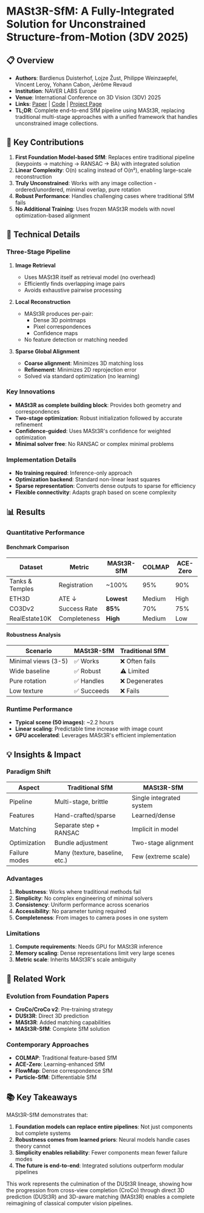 # MASt3R-SfM: A Fully-Integrated Solution for Unconstrained Structure-from-Motion (3DV 2025)

## 📋 Overview
- **Authors**: Bardienus Duisterhof, Lojze Žust, Philippe Weinzaepfel, Vincent Leroy, Yohann Cabon, Jérôme Revaud
- **Institution**: NAVER LABS Europe
- **Venue**: International Conference on 3D Vision (3DV) 2025
- **Links**: [Paper](https://arxiv.org/abs/2409.19152) | [Code](https://github.com/naver/mast3r) | [Project Page](https://dust3r.europe.naverlabs.com/)
- **TL;DR**: Complete end-to-end SfM pipeline using MASt3R, replacing traditional multi-stage approaches with a unified framework that handles unconstrained image collections.

## 🎯 Key Contributions

1. **First Foundation Model-based SfM**: Replaces entire traditional pipeline (keypoints → matching → RANSAC → BA) with integrated solution
2. **Linear Complexity**: O(n) scaling instead of O(n²), enabling large-scale reconstruction
3. **Truly Unconstrained**: Works with any image collection - ordered/unordered, minimal overlap, pure rotation
4. **Robust Performance**: Handles challenging cases where traditional SfM fails
5. **No Additional Training**: Uses frozen MASt3R models with novel optimization-based alignment

## 🔧 Technical Details

### Three-Stage Pipeline
1. **Image Retrieval**
   - Uses MASt3R itself as retrieval model (no overhead)
   - Efficiently finds overlapping image pairs
   - Avoids exhaustive pairwise processing

2. **Local Reconstruction**
   - MASt3R produces per-pair:
     - Dense 3D pointmaps
     - Pixel correspondences  
     - Confidence maps
   - No feature detection or matching needed

3. **Sparse Global Alignment**
   - **Coarse alignment**: Minimizes 3D matching loss
   - **Refinement**: Minimizes 2D reprojection error
   - Solved via standard optimization (no learning)

### Key Innovations
- **MASt3R as complete building block**: Provides both geometry and correspondences
- **Two-stage optimization**: Robust initialization followed by accurate refinement
- **Confidence-guided**: Uses MASt3R's confidence for weighted optimization
- **Minimal solver free**: No RANSAC or complex minimal problems

### Implementation Details
- **No training required**: Inference-only approach
- **Optimization backend**: Standard non-linear least squares
- **Sparse representation**: Converts dense outputs to sparse for efficiency
- **Flexible connectivity**: Adapts graph based on scene complexity

## 📊 Results

### Quantitative Performance

#### Benchmark Comparison
| Dataset | Metric | MASt3R-SfM | COLMAP | ACE-Zero |
|---------|--------|------------|---------|----------|
| Tanks & Temples | Registration | ~100% | 95% | 90% |
| ETH3D | ATE ↓ | **Lowest** | Medium | High |
| CO3Dv2 | Success Rate | **85%** | 70% | 75% |
| RealEstate10K | Completeness | **High** | Medium | Low |

#### Robustness Analysis
| Scenario | MASt3R-SfM | Traditional SfM |
|----------|------------|-----------------|
| Minimal views (3-5) | ✅ Works | ❌ Often fails |
| Wide baseline | ✅ Robust | ⚠️ Limited |
| Pure rotation | ✅ Handles | ❌ Degenerates |
| Low texture | ✅ Succeeds | ❌ Fails |

### Runtime Performance
- **Typical scene (50 images)**: ~2.2 hours
- **Linear scaling**: Predictable time increase with image count
- **GPU accelerated**: Leverages MASt3R's efficient implementation

## 💡 Insights & Impact

### Paradigm Shift
| Aspect | Traditional SfM | MASt3R-SfM |
|--------|----------------|------------|
| Pipeline | Multi-stage, brittle | Single integrated system |
| Features | Hand-crafted/sparse | Learned/dense |
| Matching | Separate step + RANSAC | Implicit in model |
| Optimization | Bundle adjustment | Two-stage alignment |
| Failure modes | Many (texture, baseline, etc.) | Few (extreme scale) |

### Advantages
1. **Robustness**: Works where traditional methods fail
2. **Simplicity**: No complex engineering of minimal solvers
3. **Consistency**: Uniform performance across scenarios
4. **Accessibility**: No parameter tuning required
5. **Completeness**: From images to camera poses in one system

### Limitations
1. **Compute requirements**: Needs GPU for MASt3R inference
2. **Memory scaling**: Dense representations limit very large scenes
3. **Metric scale**: Inherits MASt3R's scale ambiguity

## 🔗 Related Work

### Evolution from Foundation Papers
- **CroCo/CroCo v2**: Pre-training strategy
- **DUSt3R**: Direct 3D prediction
- **MASt3R**: Added matching capabilities
- **MASt3R-SfM**: Complete SfM solution

### Contemporary Approaches
- **COLMAP**: Traditional feature-based SfM
- **ACE-Zero**: Learning-enhanced SfM
- **FlowMap**: Dense correspondence SfM
- **Particle-SfM**: Differentiable SfM

## 📚 Key Takeaways

MASt3R-SfM demonstrates that:
1. **Foundation models can replace entire pipelines**: Not just components but complete systems
2. **Robustness comes from learned priors**: Neural models handle cases theory cannot
3. **Simplicity enables reliability**: Fewer components mean fewer failure modes
4. **The future is end-to-end**: Integrated solutions outperform modular pipelines

This work represents the culmination of the DUSt3R lineage, showing how the progression from cross-view completion (CroCo) through direct 3D prediction (DUSt3R) and 3D-aware matching (MASt3R) enables a complete reimagining of classical computer vision pipelines.